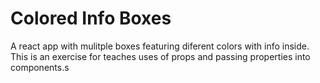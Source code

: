 Colored Info Boxes
=====================

A react app with mulitple boxes featuring diferent colors with info inside. This is an exercise for teaches uses of props and passing properties into components.s